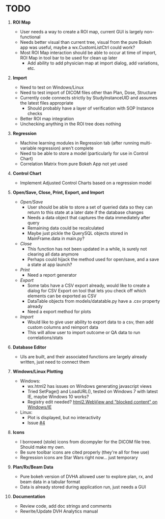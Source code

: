 # TODO

1. **ROI Map**
    * User needs a way to create a ROI map, current GUI is largely non-functional
    * Needs better visual than current tree, visual from the pure Bokeh app was useful, maybe a wx.CustomListCtrl 
    could work?
    * Most ROI Map interaction should be able to occur at time of import, ROI Map in tool bar to be used for 
    clean up later
        * Add ability to add physician map at import dialog, add variations, etc.

2. **Import**
    * Need to test on Windows/Linux
    * Need to test import of DICOM files other than Plan, Dose, Structure
    * Currently code connects strictly by StudyInstanceUID and assumes the latest files appropriate
        * Should probably have a layer of verification with SOP Instance checks
    * Better ROI map integration
    * Unchecking anything in the ROI tree does nothing

3. **Regression**
    * Machine learning modules in Regression tab (after running multi-variable regression) aren't complete 
    * Need to be able to store a model (particularly for use in Control Chart)
    * Correlation Matrix from pure Bokeh App not yet used

4. **Control Chart**
    * Implement Adjusted Control Charts based on a regression model

5. **Open/Save, Close, Print, Export, and Import**
    * *Open/Save*
        * User should be able to store a set of queried data so they can return to this state 
        at a later date if the database changes
        * Needs a data object that captures the data immediately after query
        * Remaining data could be recalculated
        * Maybe just pickle the QuerySQL objects stored in MainFrame.data in main.py?
    * *Close*
        * This function has not been updated in a while, is surely not clearing all data anymore
        * Perhaps could hijack the method used for open/save, and a save a state at app launch?
    * *Print*
        * Need a report generator
    * *Export*
        * Some tabs have a CSV export already, would like to create a dialog for CSV Export on tool that lets 
        you check off which elements can be exported as CSV
        * DataTable objects from models/datatable.py have a .csv property already
        * Need a export method for plots
    * *Import*
        * Would like to give user ability to export data to a csv, then add custom columns and reimport data
        * This will allow user to import outcome or QA data to run correlations/stats

6. **Database Editor**
    * UIs are built, and their associated functions are largely already written, just need to connect them

7. **Windows/Linux Plotting**
    * Windows:
        * wx.html2 has issues on Windows generating javascript views
        * Tried SetPage() and LoadURL(), tested on Windows 7 with latest IE, maybe Windows 10 works?
        * Registry edit needed? [html2.WebView and "blocked content" on Windows/IE](https://groups.google.com/forum/#!topic/wxpython-dev/epBVWHC7l6E)
    * Linux:
        * Plot is displayed, but no interactivity
        * Issue [#4](https://github.com/cutright/DVH-Analytics-Desktop/issues/4)

8. **Icons**
    * I borrowed (stole) icons from dicompyler for the DICOM file tree.  Should make my own.
    * Be sure toolbar icons are cited properly (they're all for free use)
    * Regression icons are Star Wars right now... just temporary

9. **Plan/Rx/Beam Data**
    * Pure bokeh version of DVHA allowed user to explore plan, rx, and beam data in a tabular format
    * Data is already stored during application run, just needs a GUI

10. **Documentation**
    * Review code, add doc strings and comments
    * Rewrite/Update DVH Analytics manual